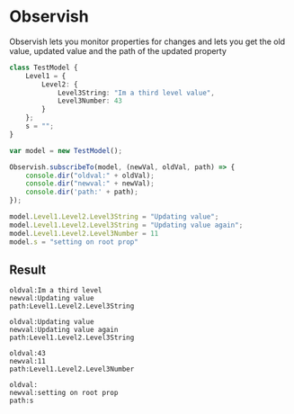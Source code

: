 # Observish

Observish lets you monitor properties for changes and lets you get the old value, updated value and the path of the updated property


```ts
class TestModel {
    Level1 = {
        Level2: {
            Level3String: "Im a third level value",
            Level3Number: 43
        }
    };
    s = "";
}

var model = new TestModel();

Observish.subscribeTo(model, (newVal, oldVal, path) => {
    console.dir("oldval:" + oldVal);
    console.dir("newval:" + newVal);
    console.dir('path:' + path);
});

model.Level1.Level2.Level3String = "Updating value";
model.Level1.Level2.Level3String = "Updating value again";
model.Level1.Level2.Level3Number = 11
model.s = "setting on root prop"

```

## Result
```
oldval:Im a third level
newval:Updating value
path:Level1.Level2.Level3String

oldval:Updating value
newval:Updating value again
path:Level1.Level2.Level3String

oldval:43
newval:11
path:Level1.Level2.Level3Number

oldval:
newval:setting on root prop
path:s
```
